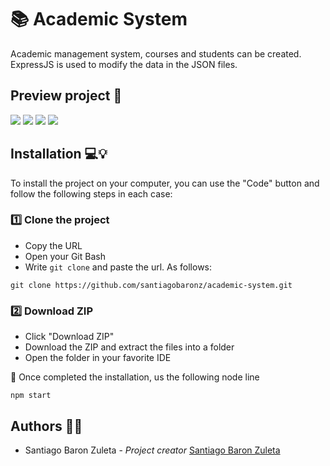 # 📚 Academic System

Academic management system, courses and students can be created. ExpressJS is used to modify the data in the JSON files.

## Preview project 📸

![](https://i.imgur.com/hCungtp.jpg)
![](https://i.imgur.com/AbdD4rF.jpg)
![](https://i.imgur.com/qVrNXV5.jpg)
![](https://i.imgur.com/NQ7G3aY.jpg)

## Installation 💻💡

To install the project on your computer, you can use the "Code" button and follow the following steps in each case:

### 1️⃣ Clone the project

- Copy the URL
- Open your Git Bash
- Write ``` git clone ``` and paste the url. As follows:

``` 
git clone https://github.com/santiagobaronz/academic-system.git
```

### 2️⃣ Download ZIP

- Click "Download ZIP"
- Download the ZIP and extract the files into a folder
- Open the folder in your favorite IDE

📢 Once completed the installation, us the following node line

``` 
npm start
```

## Authors 🦸‍♀️

- Santiago Baron Zuleta - *Project creator* [Santiago Baron Zuleta](https://github.com/santiagobaronz)